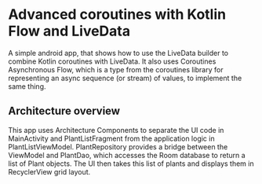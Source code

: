 
# Advanced coroutines with Kotlin Flow and LiveData

A simple android app, that shows how to use the LiveData builder to combine Kotlin coroutines with LiveData. It also uses Coroutines Asynchronous Flow, which is a type from the coroutines library for representing an async sequence (or stream) of values, to implement the same thing.


## Architecture overview
This app uses Architecture Components to separate the UI code in MainActivity and PlantListFragment from the application logic in PlantListViewModel. PlantRepository provides a bridge between the ViewModel and PlantDao, which accesses the Room database to return a list of Plant objects. The UI then takes this list of plants and displays them in RecyclerView grid layout.
